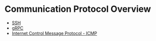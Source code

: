 # Communication Protocol Overview

* [SSH](ssh/ssh.md)
* [gRPC](grpc/grpc.md)
* [Internet Control Message Protocol - ICMP](https://en.wikipedia.org/wiki/Internet_Control_Message_Protocol)

